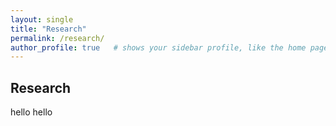 ```yaml
---
layout: single
title: "Research"
permalink: /research/
author_profile: true   # shows your sidebar profile, like the home page
---
```


## Research 

hello hello 